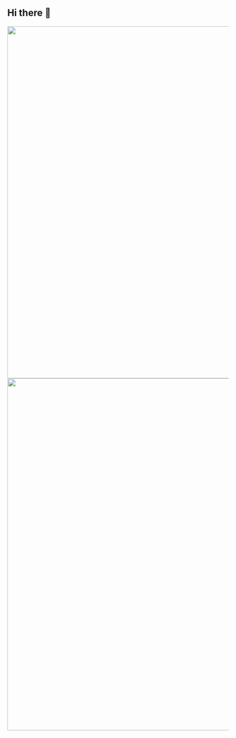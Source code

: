 ## Hi there 👋
<img width="800" src="https://github-readme-activity-graph.vercel.app/graph?username={YOUR_USERNAME}&theme=github-compact&hide_border=true&area=true" /><img width="800" src="https://github-readme-activity-graph.vercel.app/graph?username={Benjamin5105}&theme=github-compact&hide_border=true&area=true" />
<!--
**Benjamin15105/Benjamin15105** is a ✨ _special_ ✨ repository because its `README.md` (this file) appears on your GitHub profile.

Here are some ideas to get you started:

- 🔭 I’m currently working on ...
- 🌱 I’m currently learning ...
- 👯 I’m looking to collaborate on ...
- 🤔 I’m looking for help with ...
- 💬 Ask me about ...
- 📫 How to reach me: ...
- 😄 Pronouns: ...
- ⚡ Fun fact: ...
-->
